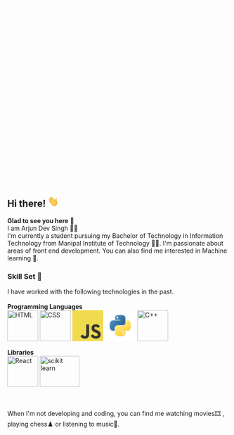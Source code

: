 <img src='https://github.com/Arjun3111/Arjun3111/blob/master/Arjun%20Dev%20Singh.gif' height='400' width='400'>

## Hi there! <img src='https://raw.githubusercontent.com/ABSphreak/ABSphreak/master/gifs/Hi.gif' width="25" height="25"> <br>
**Glad to see you here** 🤩 <br>
I am Arjun Dev Singh 🙋‍♂️ <br>
I'm currently a student pursuing my Bachelor of Technology in Information Technology from Manipal Institute of Technology 🧑‍🎓. I'm passionate about areas of front end development. You can also find me interested in Machine learning 🤖.<br> 

### Skill Set 💪
I have worked with the following technologies in the past.<br><br>
**Programming Languages**<br>
<img src='https://c0.klipartz.com/pngpicture/840/443/gratis-png-logo-html-5-desarrollo-web-html-css3-lienzo-elemento-diseno-web-w3c-html5-logo-thumbnail.png' width='70' height='70' title="HTML">
<img src="https://encrypted-tbn0.gstatic.com/images?q=tbn:ANd9GcTnw9UicModSiQg-85-pgsCHJlucUs_JKaEGrM0WoeItckmbJB2lr307-sH8pUQZ009sVU&usqp=CAU" width="70" height="70" title="CSS">
<img src='https://raw.githubusercontent.com/github/explore/master/topics/javascript/javascript.png' width="70" height="70" title="Java Script">
<img src='https://raw.githubusercontent.com/github/explore/master/topics/python/python.png' width="70" height="70" title="Python">
<img src='https://i.redd.it/31b2ii8hchi31.jpg' width="70" height="70" title="C++"> 

**Libraries**<br>
<img src='https://cdn.freebiesupply.com/logos/large/2x/react-1-logo-png-transparent.png' width="70" height="70" title="React">
<img src='https://upload.wikimedia.org/wikipedia/commons/thumb/0/05/Scikit_learn_logo_small.svg/390px-Scikit_learn_logo_small.svg.png' width="90" height="70" title="scikit learn">


<br><br>When I'm not developing and coding, you can find me watching movies🎞️ , playing chess♟️ or listening to music🎵.
